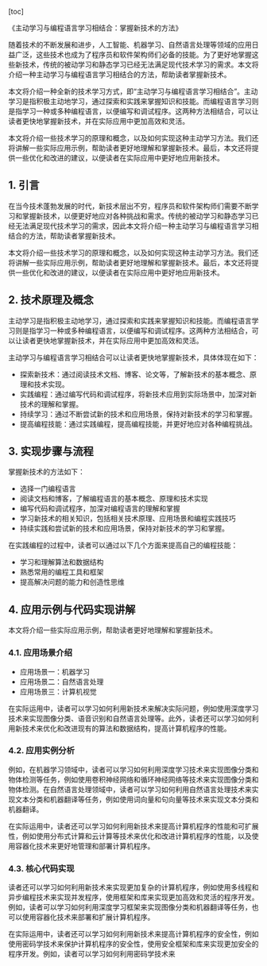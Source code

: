 
[toc]                    
                
                
《主动学习与编程语言学习相结合：掌握新技术的方法》

随着技术的不断发展和进步，人工智能、机器学习、自然语言处理等领域的应用日益广泛，这些技术也成为了程序员和软件架构师们必备的技能。为了更好地掌握这些新技术，传统的被动学习和静态学习已经无法满足现代技术学习的需求。本文将介绍一种主动学习与编程语言学习相结合的方法，帮助读者掌握新技术。

本文将介绍一种全新的技术学习方式，即“主动学习与编程语言学习相结合”。主动学习是指积极主动地学习，通过探索和实践来掌握知识和技能。而编程语言学习则是指学习一种或多种编程语言，以便编写和调试程序。这两种方法相结合，可以让读者更快地掌握新技术，并在实际应用中更加高效和灵活。

本文将介绍一些技术学习的原理和概念，以及如何实现这种主动学习方法。我们还将讲解一些实际应用示例，帮助读者更好地理解和掌握新技术。最后，本文还将提供一些优化和改进的建议，以便读者在实际应用中更好地应用新技术。

## 1. 引言

在当今技术蓬勃发展的时代，新技术层出不穷，程序员和软件架构师们需要不断学习和掌握新技术，以便更好地应对各种挑战和需求。传统的被动学习和静态学习已经无法满足现代技术学习的需求，因此本文将介绍一种主动学习与编程语言学习相结合的方法，帮助读者掌握新技术。

本文将介绍一些技术学习的原理和概念，以及如何实现这种主动学习方法。我们还将讲解一些实际应用示例，帮助读者更好地理解和掌握新技术。最后，本文还将提供一些优化和改进的建议，以便读者在实际应用中更好地应用新技术。

## 2. 技术原理及概念

主动学习是指积极主动地学习，通过探索和实践来掌握知识和技能。而编程语言学习则是指学习一种或多种编程语言，以便编写和调试程序。这两种方法相结合，可以让读者更快地掌握新技术，并在实际应用中更加高效和灵活。

主动学习与编程语言学习相结合可以让读者更快地掌握新技术，具体体现在如下：

- 探索新技术：通过阅读技术文档、博客、论文等，了解新技术的基本概念、原理和技术实现。
- 实践编程：通过编写代码和调试程序，将新技术应用到实际场景中，加深对新技术的理解和掌握。
- 持续学习：通过不断尝试新的技术和应用场景，保持对新技术的学习和掌握。
- 提高编程技能：通过实践编程，提高编程技能，并更好地应对各种编程挑战。

## 3. 实现步骤与流程

掌握新技术的方法如下：

- 选择一门编程语言
- 阅读文档和博客，了解编程语言的基本概念、原理和技术实现
- 编写代码和调试程序，加深对编程语言的理解和掌握
- 学习新技术的相关知识，包括相关技术原理、应用场景和编程实践技巧
- 持续实践和尝试新的技术和应用场景，保持对新技术的学习和掌握。

在实践编程的过程中，读者可以通过以下几个方面来提高自己的编程技能：

- 学习和理解算法和数据结构
- 熟悉常用的编程工具和框架
- 提高解决问题的能力和创造性思维

## 4. 应用示例与代码实现讲解

本文将介绍一些实际应用示例，帮助读者更好地理解和掌握新技术。

### 4.1. 应用场景介绍

- 应用场景一：机器学习
- 应用场景二：自然语言处理
- 应用场景三：计算机视觉

在实际运用中，读者可以学习如何利用新技术来解决实际问题，例如使用深度学习技术来实现图像分类、语音识别和自然语言处理等。此外，读者还可以学习如何利用新技术来优化和改进现有的算法和数据结构，提高计算机程序的性能。

### 4.2. 应用实例分析

例如，在机器学习领域中，读者可以学习如何利用深度学习技术来实现图像分类和物体检测等任务，例如使用卷积神经网络和循环神经网络等技术来实现图像分类和物体检测。在自然语言处理领域中，读者可以学习如何利用自然语言处理技术来实现文本分类和机器翻译等任务，例如使用词向量和句向量等技术来实现文本分类和机器翻译。

在实际运用中，读者还可以学习如何利用新技术来提高计算机程序的性能和可扩展性，例如使用分布式计算和云计算等技术来优化和改进计算机程序的性能，以及使用容器化技术来更好地管理和部署计算机程序。

### 4.3. 核心代码实现

读者还可以学习如何利用新技术来实现更加复杂的计算机程序，例如使用多线程和异步编程技术来实现并发程序，使用框架和库来实现更加高效和灵活的程序开发。例如，读者可以学习如何利用深度学习框架来实现图像分类和机器翻译等任务，也可以使用容器化技术来部署和扩展计算机程序。

在实际运用中，读者还可以学习如何利用新技术来提高计算机程序的安全性，例如使用密码学技术来保护计算机程序的安全性，使用安全框架和库来实现更加安全的程序开发。例如，读者可以学习如何利用密码学技术来

